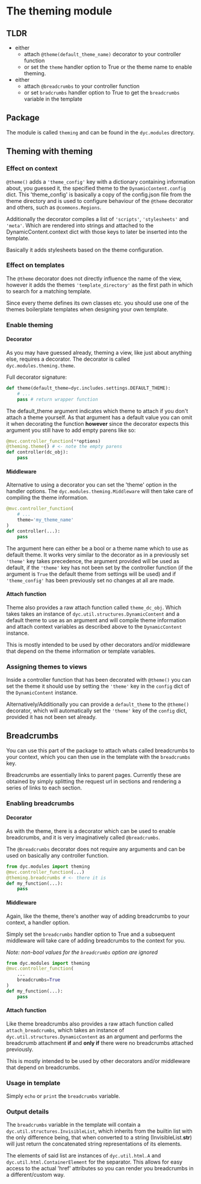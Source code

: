 # The theming module

## TLDR

- either
    - attach `@theme(default_theme_name)` decorator to your controller function
    - or set the `theme` handler option to True or the theme name
    to enable theming.
- either
    - attach `@breadcrumbs` to your controller function
    - or set `bradcrumbs` handler option to True
    to get the `breadcrumbs` variable in the template

## Package

The module is called `theming` and can be found in the `dyc.modules` directory.

## Theming with theming

### Effect on context

`@theme()` adds a `'theme_config'` key with a dictionary containing information about, you guessed it, the specified theme to the `DynamicContent.config` dict. This 'theme_config' is basically a copy of the config.json file from the theme directory and is used to configure behaviour of the `@theme` decorator and others, such as `@commons.Regions`.

Additionally the decorator compiles a list of `'scripts'`, `'stylesheets'` and `'meta'`. Which are rendered into strings and attached to the DynamicContent.context dict with those keys to later be inserted into the template.

Basically it adds stylesheets based on the theme configuration.

### Effect on templates

The `@theme` decorator does not directly influence the name of the view, however it adds the themes `'template_directory'` as the first path in which to search for a matching template.

Since every theme defines its own classes etc. you should use one of the themes boilerplate templates when designing your own template.

### Enable theming

#### Decorator

As you may have guessed already, theming a view, like just about anything else, requires a decorator. The decorator is called `dyc.modules.theming.theme`.

Full decorator signature:

```python
def theme(default_theme=dyc.includes.settings.DEFAULT_THEME):
    # ...
    pass # return wrapper function
```

The default_theme argument indicates which theme to attach if you don't attach a theme yourself. As that argument has a default value you can omit it when decorating the function **however** since the decorator expects this argument you still have to add empty parens like so:

```py
@mvc.controller_function(**options)
@theming.theme() # <- note the empty parens
def controller(dc_obj):
    pass
```

#### Middleware

Alternative to using a decorator you can set the 'theme' option in the handler options. The `dyc.modules.theming.Middleware` will then take care of compiling the theme information.

```py
@mvc.controller_function(
    # ...
    theme='my_theme_name'
)
def controller(...):
    pass
```

The argument here can either be a bool or a theme name which to use as default theme. It works very similar to the decorator as in a previously set `'theme'` key takes precedence, the argument provided will be used as default, if the `'theme'` key has not been set by the controller function (if the argument is `True` the default theme from settings will be used) and if `'theme_config'` has been previously set no changes at all are made.

#### Attach function

Theme also provides a raw attach function called `theme_dc_obj`. Which takes takes an instance of `dyc.util.structures.DynamicContent` and a default theme to use as an argument and will compile theme information and attach context variables as described above to the `DynamicContent` instance.

This is mostly intended to be used by other decorators and/or middleware that depend on the theme information or template variables.

### Assigning themes to views

Inside a controller function that has been decorated with `@theme()` you can set the theme it should use by setting the `'theme'` key in the `config` dict of the `DynamicContent` instance.

Alternatively/Additionally you can provide a `default_theme` to the `@theme()` decorator, which will automatically set the `'theme'` key of the `config` dict, provided it has not been set already.

## Breadcrumbs

You can use this part of the package to attach whats called breadcrumbs to your context, which you can then use in the template with the `breadcrumbs` key.

Breadcrumbs are essentially links to parent pages. Currently these are obtained by simply splitting the request url in sections and rendering a series of links to each section.

### Enabling breadcrumbs

#### Decorator

As with the theme, there is a decorator which can be used to enable breadcrumbs, and it is very imaginatively called `@breadcrumbs`.

The `@breadcrumbs` decorator does not require any arguments and can be used on basically any controller function.

```py
from dyc.modules import theming
@mvc.controller_function(...)
@theming.breadcrumbs # <- there it is
def my_function(...):
    pass
```

#### Middleware

Again, like the theme, there's another way of adding breadcrumbs to your context, a handler option.

Simply set the `breadcrumbs` handler option to True and a subsequent middleware will take care of adding breadcrumbs to the context for you.

*Note: non-bool values for the `breadcrumbs` option are ignored*

```py
from dyc.modules import theming
@mvc.controller_function(
    ...
    breadcrumbs=True
)
def my_function(...):
    pass
```

#### Attach function

Like theme breadcrumbs also provides a raw attach function called `attach_breadcrumbs`, which takes an instance of `dyc.util.structures.DynamicContent` as an argument and performs the breadcrumb attachment **if** and **only if** there were no breadcrumbs attached previously.

This is mostly intended to be used by other decorators and/or middleware that depend on breadcrumbs.

### Usage in template

Simply `echo` or `print` the `breadcrumbs` variable.

### Output details

The `breadcrumbs` variable in the template will contain a `dyc.util.structures.InvisibleList`, which inherits from the builtin list with the only difference being, that when converted to a string (InvisibleList.__str__) will just return the concatenated string representations of its elements.

The elements of said list are instances of `dyc.util.html.A` and `dyc.util.html.ContainerElement` for the separator. This allows for easy access to the actual 'href' attributes so you can render you breadcrumbs in a different/custom way.
